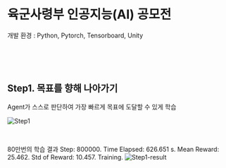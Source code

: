 # 육군사령부 인공지능(AI) 공모전
개발 환경 : Python, Pytorch, Tensorboard, Unity

<br/><br/><br/>

## Step1. 목표를 향해 나아가기
Agent가 스스로 판단하여 가장 빠르게 목표에 도달할 수 있게 학습

![Step1](https://user-images.githubusercontent.com/20338405/109161075-fc457e80-77b9-11eb-9cfd-2790b941df90.gif)

<br/>

80만번의 학습 결과
Step: 800000. Time Elapsed: 626.651 s. Mean Reward: 25.462. Std of Reward: 10.457. Training.
![Step1-result](https://user-images.githubusercontent.com/20338405/109161871-e71d1f80-77ba-11eb-92be-8b29ca0336ea.PNG)
